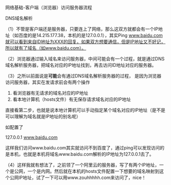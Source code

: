 









网络基础-客户端（浏览器）访问服务器流程



DNS域名解析



（1）不管是客户端还是服务器，只要连上了网络，那么这双方就都会有一个IP地址（如百度的是14.215.177.38，本机的是127.0.0.1），其实Ping www.baidu.com就可以看到来自ID地址为XXX的回复。如果双方想要通信，但是IP地址又不好记，所以就有了域名（如www.baidu.com）。



（2）浏览器通过输入域名来访问服务器，中间可能会有一个过程，就是通过DNS域名解析服务器，把域名对应的IP地址找到，再去访问ID地址对应的服务器。



（3）之所以前面说是**可能**会有通过DNS域名解析服务器的过程， 是因为浏览器访问服务器，其实在发请求前会有两个操作

1. 看浏览器有无请求的域名对应的IP地址
2. 看本地计算机（hosts文件）有无保存请求域名对应的IP地址



直接看第二步，也就是说本地计算机可以手动指定某个域名对应的IP地址（是不是可以理解为域名就是IP地址的别名呢）



如配置了

127.0.0.1 www.baidu.com

这样我们访问www.baidu.com其实就访问不到百度了，通过ping可以发现访问的是本机，也就是本机将域名www.baidu.com解析的IP地址为127.0.0.1去了。



（4）这样我就有想法了，之前领了一个阿里云的服务器，写了有两个IP地址，一个是公网，一个是内网。然后就在本机的hosts文件配置一下想要的域名映射到这个公网IP地址，试了一下可以用www.zouhhhhh.com来访问了，nice！











